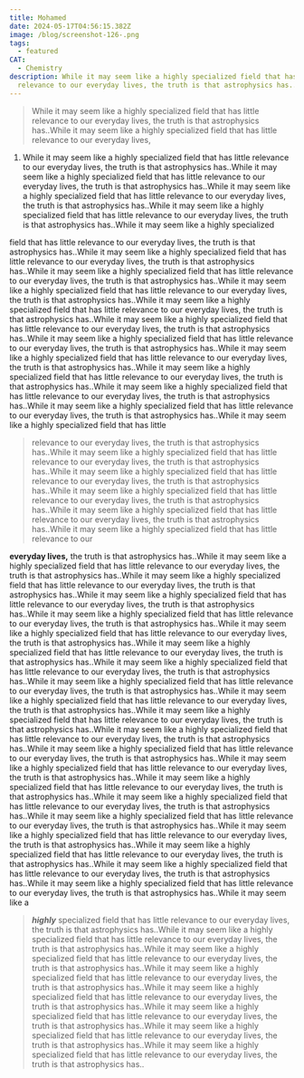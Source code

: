 ```yaml
---
title: Mohamed
date: 2024-05-17T04:56:15.382Z
image: /blog/screenshot-126-.png
tags:
  - featured
CAT:
  - Chemistry
description: While it may seem like a highly specialized field that has little
  relevance to our everyday lives, the truth is that astrophysics has..
---
```

> While it may seem like a highly specialized field that has little relevance to our everyday lives, the truth is that astrophysics has..While it may seem like a highly specialized field that has little relevance to our everyday lives, 
>

1.  While it may seem like a highly specialized field that has little relevance to our everyday lives, the truth is that astrophysics has..While it may seem like a highly specialized field that has little relevance to our everyday lives, 
   the truth is that astrophysics has..While it may seem like a highly specialized field that has little relevance to our everyday lives, the truth is that astrophysics has..While it may seem like a highly specialized field that has little relevance to our everyday lives, the truth is that astrophysics has..While it may seem like a highly specialized 

field that has little relevance to our everyday lives, the truth is that astrophysics has..While it may seem like a highly specialized field that has little relevance to our everyday lives, the truth is that astrophysics has..While it may seem like a highly specialized field that has little relevance to our everyday lives, the truth is that astrophysics has..While it may seem like a highly specialized field that has little relevance to our everyday lives, the truth is that astrophysics has..While it may seem like a highly specialized field that has little relevance to our everyday lives, the truth is that astrophysics has..While it may seem like a highly specialized field that has little relevance to our everyday lives, the truth is that astrophysics has..While it may seem like a highly specialized field that has little relevance to our everyday lives, the truth is that astrophysics has..While it may seem like a highly specialized field that has little relevance to our everyday lives, the truth is that astrophysics has..While it may seem like a highly specialized field that has little relevance to our everyday lives, the truth is that astrophysics has..While it may seem like a highly specialized field that has little relevance to our everyday lives, the truth is that astrophysics has..While it may seem like a highly specialized field that has little relevance to our everyday lives, the truth is that astrophysics has..While it may seem like a highly specialized field that has little 

> relevance to our everyday lives, the truth is that astrophysics has..While it may seem like a highly specialized field that has little relevance to our everyday lives, the truth is that astrophysics has..While it may seem like a highly specialized field that has little relevance to our everyday lives, the truth is that astrophysics has..While it may seem like a highly specialized field that has little relevance to our everyday lives, the truth is that astrophysics has..While it may seem like a highly specialized field that has little relevance to our everyday lives, the truth is that astrophysics has..While it may seem like a highly specialized field that has little relevance to our 

**everyday lives,** the truth is that astrophysics has..While it may seem like a highly specialized field that has little relevance to our everyday lives, the truth is that astrophysics has..While it may seem like a highly specialized field that has little relevance to our everyday lives, the truth is that astrophysics has..While it may seem like a highly specialized field that has little relevance to our everyday lives, the truth is that astrophysics has..While it may seem like a highly specialized field that has little relevance to our everyday lives, the truth is that astrophysics has..While it may seem like a highly specialized field that has little relevance to our everyday lives, the truth is that astrophysics has..While it may seem like a highly specialized field that has little relevance to our everyday lives, the truth is that astrophysics has..While it may seem like a highly specialized field that has little relevance to our everyday lives, the truth is that astrophysics has..While it may seem like a highly specialized field that has little relevance to our everyday lives, the truth is that astrophysics has..While it may seem like a highly specialized field that has little relevance to our everyday lives, the truth is that astrophysics has..While it may seem like a highly specialized field that has little relevance to our everyday lives, the truth is that astrophysics has..While it may seem like a highly specialized field that has little relevance to our everyday lives, the truth is that astrophysics has..While it may seem like a highly specialized field that has little relevance to our everyday lives, the truth is that astrophysics has..While it may seem like a highly specialized field that has little relevance to our everyday lives, the truth is that astrophysics has..While it may seem like a highly specialized field that has little relevance to our everyday lives, the truth is that astrophysics has..While it may seem like a highly specialized field that has little relevance to our everyday lives, the truth is that astrophysics has..While it may seem like a highly specialized field that has little relevance to our everyday lives, the truth is that astrophysics has..While it may seem like a highly specialized field that has little relevance to our everyday lives, the truth is that astrophysics has..While it may seem like a highly specialized field that has little relevance to our everyday lives, the truth is that astrophysics has..While it may seem like a highly specialized field that has little relevance to our everyday lives, the truth is that astrophysics has..While it may seem like a highly specialized field that has little relevance to our everyday lives, the truth is that astrophysics has..While it may seem like a 

> ***highly*** specialized field that has little relevance to our everyday lives, the truth is that astrophysics has..While it may seem like a highly specialized field that has little relevance to our everyday lives, the truth is that astrophysics has..While it may seem like a highly specialized field that has little relevance to our everyday lives, the truth is that astrophysics has..While it may seem like a highly specialized field that has little relevance to our everyday lives, the truth is that astrophysics has..While it may seem like a highly specialized field that has little relevance to our everyday lives, the truth is that astrophysics has..While it may seem like a highly specialized field that has little relevance to our everyday lives, the truth is that astrophysics has..While it may seem like a highly specialized field that has little relevance to our everyday lives, the truth is that astrophysics has..While it may seem like a highly specialized field that has little relevance to our everyday lives, the truth is that astrophysics has..
